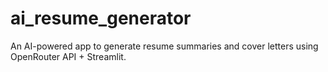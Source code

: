 # ai_resume_generator
An AI-powered app to generate resume summaries and cover letters using OpenRouter API + Streamlit.

